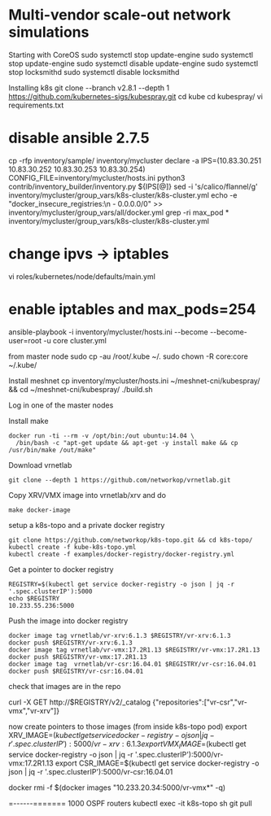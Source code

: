 # Multi-vendor scale-out network simulations

Starting with CoreOS
sudo systemctl stop update-engine
sudo systemctl stop update-engine
sudo systemctl disable update-engine
sudo systemctl stop  locksmithd
sudo systemctl disable  locksmithd


Installing k8s
git clone --branch v2.8.1 --depth 1  https://github.com/kubernetes-sigs/kubespray.git
cd kube
cd kubespray/
vi requirements.txt 
# disable ansible 2.7.5
cp -rfp inventory/sample/ inventory/mycluster
declare -a IPS=(10.83.30.251 10.83.30.252 10.83.30.253 10.83.30.254)
CONFIG_FILE=inventory/mycluster/hosts.ini python3 contrib/inventory_builder/inventory.py ${IPS[@]}
sed -i 's/calico/flannel/g' inventory/mycluster/group_vars/k8s-cluster/k8s-cluster.yml
echo -e "docker_insecure_registries:\n   - 0.0.0.0/0" >> inventory/mycluster/group_vars/all/docker.yml
grep -ri max_pod *
inventory/mycluster/group_vars/k8s-cluster/k8s-cluster.yml
# change ipvs -> iptables
vi roles/kubernetes/node/defaults/main.yml 
# enable iptables and max_pods=254
ansible-playbook -i inventory/mycluster/hosts.ini --become --become-user=root -u core cluster.yml

from master node
sudo cp -au /root/.kube ~/.
sudo chown -R core:core ~/.kube/


Install meshnet
cp inventory/mycluster/hosts.ini ~/meshnet-cni/kubespray/ && cd ~/meshnet-cni/kubespray/
./build.sh

Log in one of the master nodes

Install make

```
docker run -ti --rm -v /opt/bin:/out ubuntu:14.04 \
  /bin/bash -c "apt-get update && apt-get -y install make && cp /usr/bin/make /out/make"
```

Download vrnetlab

```
git clone --depth 1 https://github.com/networkop/vrnetlab.git
```

Copy XRV/VMX image into vrnetlab/xrv and do 

```
make docker-image
```

setup a k8s-topo and a private docker registry


```
git clone https://github.com/networkop/k8s-topo.git && cd k8s-topo/
kubectl create -f kube-k8s-topo.yml
kubectl create -f examples/docker-registry/docker-registry.yml
```

Get a pointer to docker registry

```
REGISTRY=$(kubectl get service docker-registry -o json | jq -r '.spec.clusterIP'):5000
echo $REGISTRY
10.233.55.236:5000
```

Push the image into docker registry

```
docker image tag vrnetlab/vr-xrv:6.1.3 $REGISTRY/vr-xrv:6.1.3
docker push $REGISTRY/vr-xrv:6.1.3
docker image tag vrnetlab/vr-vmx:17.2R1.13 $REGISTRY/vr-vmx:17.2R1.13
docker push $REGISTRY/vr-vmx:17.2R1.13
docker image tag  vrnetlab/vr-csr:16.04.01 $REGISTRY/vr-csr:16.04.01
docker push $REGISTRY/vr-csr:16.04.01
```

check that images are in the repo

curl -X GET http://$REGISTRY/v2/_catalog
{"repositories":["vr-csr","vr-vmx","vr-xrv"]}




now create pointers to those images (from inside k8s-topo pod)
export XRV_IMAGE=$(kubectl get service docker-registry -o json | jq -r '.spec.clusterIP'):5000/vr-xrv:6.1.3
export VMX_IMAGE=$(kubectl get service docker-registry -o json | jq -r '.spec.clusterIP'):5000/vr-vmx:17.2R1.13
export CSR_IMAGE=$(kubectl get service docker-registry -o json | jq -r '.spec.clusterIP'):5000/vr-csr:16.04.01




docker rmi -f $(docker images "10.233.20.34:5000/vr-vmx*" -q)














=------=======
1000 OSPF routers
kubectl exec -it k8s-topo sh
git pull

